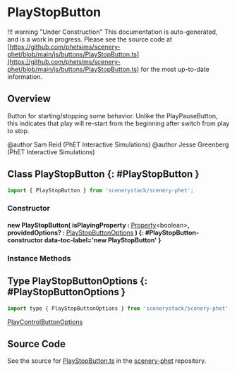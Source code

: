 # PlayStopButton

!!! warning "Under Construction"
    This documentation is auto-generated, and is a work in progress. Please see the source code at
    [https://github.com/phetsims/scenery-phet/blob/main/js/buttons/PlayStopButton.ts](https://github.com/phetsims/scenery-phet/blob/main/js/buttons/PlayStopButton.ts) for the most up-to-date information.

## Overview

Button for starting/stopping some behavior. Unlike the PlayPauseButton, this indicates that play will re-start
from the beginning after switch from play to stop.

@author Sam Reid (PhET Interactive Simulations)
@author Jesse Greenberg (PhET Interactive Simulations)

## Class PlayStopButton {: #PlayStopButton }


```js
import { PlayStopButton } from 'scenerystack/scenery-phet';
```
### Constructor

#### new PlayStopButton( isPlayingProperty : <span style="font-weight: 400;">[Property](../axon/Property.md)&lt;<span style="color: hsla(calc(var(--md-hue) + 180deg),80%,40%,1);">boolean</span>&gt;</span>, providedOptions? : <span style="font-weight: 400;">[PlayStopButtonOptions](../scenery-phet/PlayStopButton.md#PlayStopButtonOptions)</span> ) {: #PlayStopButton-constructor data-toc-label='new PlayStopButton' }

### Instance Methods





## Type PlayStopButtonOptions {: #PlayStopButtonOptions }


```js
import type { PlayStopButtonOptions } from 'scenerystack/scenery-phet';
```


[PlayControlButtonOptions](../scenery-phet/PlayControlButton.md#PlayControlButtonOptions)



## Source Code

See the source for [PlayStopButton.ts](https://github.com/phetsims/scenery-phet/blob/main/js/buttons/PlayStopButton.ts) in the [scenery-phet](https://github.com/phetsims/scenery-phet) repository.
